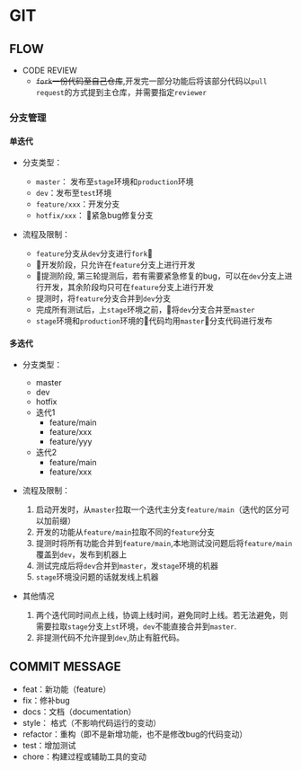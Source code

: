 # GIT

## FLOW
  - CODE REVIEW
    - <del>`fork`一份代码至自己仓库</del>,开发完一部分功能后将该部分代码以`pull request`的方式提到主仓库，并需要指定`reviewer`
### 分支管理
#### 单迭代
  - 分支类型：
    - `master`： 发布至`stage`环境和`production`环境
    - `dev`：发布至`test`环境
    - `feature/xxx`：开发分支
    - `hotfix/xxx`： 紧急bug修复分支

  - 流程及限制：
    - `feature`分支从`dev`分支进行`fork`
    - 开发阶段，只允许在`feature`分支上进行开发
    - 提测阶段, 第三轮提测后，若有需要紧急修复的bug，可以在`dev`分支上进行开发，其余阶段均只可在`feature`分支上进行开发
    - 提测时，将`feature`分支合并到`dev`分支
    - 完成所有测试后，上`stage`环境之前，将`dev`分支合并至`master`
    - `stage`环境和`production`环境的代码均用`master`分支代码进行发布

#### 多迭代
  - 分支类型：
    - master
    - dev
    - hotfix
    - 迭代1
      - feature/main
      - feature/xxx
      - feature/yyy
    - 迭代2
      - feature/main
      - feature/xxx

  - 流程及限制：
    1. 启动开发时，从`master`拉取一个迭代主分支`feature/main`（迭代的区分可以加前缀）
    2. 开发的功能从`feature/main`拉取不同的`feature`分支
    3. 提测时将所有功能合并到`feature/main`,本地测试没问题后将`feature/main`覆盖到`dev`，发布到机器上
    4. 测试完成后将`dev`合并到`master`，发`stage`环境的机器
    5. `stage`环境没问题的话就发线上机器

  - 其他情况
    1. 两个迭代同时间点上线，协调上线时间，避免同时上线。若无法避免，则需要拉取`stage`分支上`st`环境，`dev`不能直接合并到`master`.
    2. 非提测代码不允许提到`dev`,防止有脏代码。


## COMMIT MESSAGE
  - feat：新功能（feature）
  - fix：修补bug
  - docs：文档（documentation）
  - style： 格式（不影响代码运行的变动）
  - refactor：重构（即不是新增功能，也不是修改bug的代码变动）
  - test：增加测试
  - chore：构建过程或辅助工具的变动
